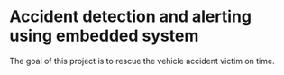 # Accident detection and alerting using embedded system
The goal of this project is to rescue the vehicle accident victim on time.
